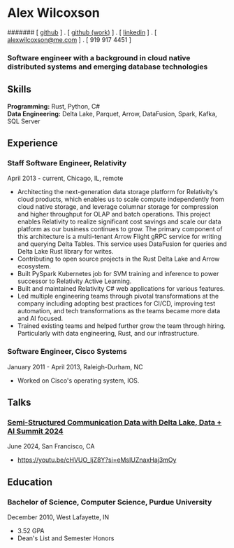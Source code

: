 # Alex Wilcoxson

####### [ [github](https://github.com/alexwilcoxson) ] . [ [github (work)](https://github.com/alexwilcoxson-rel) ] . [ [linkedin](https://linkedin.com/in/alexwilcoxson) ] . [ [alexwilcoxson@me.com](mailto:alexwilcoxson@me.com) ] . [ 919 917 4451 ]

### Software engineer with a background in cloud native distributed systems and emerging database technologies

## Skills

**Programming:** Rust, Python, C#  
**Data Engineering:** Delta Lake, Parquet, Arrow, DataFusion, Spark, Kafka, SQL Server  

## Experience

### Staff Software Engineer, Relativity
April 2013 - current, Chicago, IL, remote

- Architecting the next-generation data storage platform for Relativity's cloud products, which enables us to scale compute independently from cloud native storage, and leverage columnar storage for compression and higher throughput for OLAP and batch operations. This project enables Relativity to realize significant cost savings and scale our data platform as our business continues to grow. The primary component of this architecture is a multi-tenant Arrow Flight gRPC service for writing and querying Delta Tables. This service uses DataFusion for queries and Delta Lake Rust library for writes.
- Contributing to open source projects in the Rust Delta Lake and Arrow ecosystem.
- Built PySpark Kubernetes job for SVM training and inference to power successor to Relativity Active Learning.
- Built and maintained Relativity C# web applications for various features.
- Led multiple engineering teams through pivotal transformations at the company including adopting best practices for CI/CD, improving test automation, and tech transformations as the teams became more data and AI focused.
- Trained existing teams and helped further grow the team through hiring. Particularly with data engineering, Rust, and our infrastructure.

### Software Engineer, Cisco Systems
January 2011 - April 2013, Raleigh-Durham, NC

- Worked on Cisco's operating system, IOS.

## Talks

### [Semi-Structured Communication Data with Delta Lake, Data + AI Summit 2024](https://youtu.be/cHVUO_IjZ8Y?si=eMsIUZnaxHaj3mOy)
June 2024, San Francisco, CA

- https://youtu.be/cHVUO_IjZ8Y?si=eMsIUZnaxHaj3mOy

## Education

### Bachelor of Science, Computer Science, Purdue University
December 2010, West Lafayette, IN

- 3.52 GPA
- Dean's List and Semester Honors
